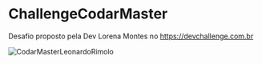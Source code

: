 # ChallengeCodarMaster
Desafio proposto pela Dev Lorena Montes no https://devchallenge.com.br


![CodarMasterLeonardoRimolo](https://user-images.githubusercontent.com/104660303/174624654-03145f54-cd72-41c2-9a31-25669079e6bc.png)
